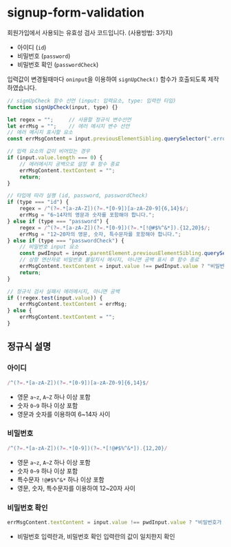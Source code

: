 # signup-form-validation

회원가입에서 사용되는 유효성 검사 코드입니다. (사용방법: 3가지)

- 아이디 (`id`)
- 비밀번호 (`password`)
- 비밀번호 확인 (`passwordCheck`)

입력값이 변경될때마다 `oninput`을 이용하여 `signUpCheck()` 함수가 호출되도록 제작하였습니다.

```js
// signUpCheck 함수 선언 (input: 입력요소, type: 입력란 타입)
function signUpCheck(input, type) {}

let regex = "";     // 사용할 정규식 변수선언
let errMsg = "";    // 에러 메시지 변수 선언
// 에러 메시지 표시할 요소
const errMsgContent = input.previousElementSibling.querySelector(".errorMsg");

// 입력 요소의 값이 비어있는 경우
if (input.value.length === 0) {
    // 에러메시지 공백으로 설정 후 함수 종료
    errMsgContent.textContent = ""; 
    return;
} 

// 타입에 따라 실행 (id, password, passwordCheck)
if (type === "id") {
    regex = /^(?=.*[a-zA-Z])(?=.*[0-9])[a-zA-Z0-9]{6,14}$/;
    errMsg = "6~14자의 영문과 숫자를 포함해야 합니다.";
} else if (type === "password") {
    regex = /^(?=.*[a-zA-Z])(?=.*[0-9])(?=.*[!@#$%^&*]).{12,20}$/;
    errMsg = "12~20자의 영문, 숫자, 특수문자를 포함해야 합니다.";
} else if (type === "passwordCheck") {
    // 비밀번호 input 요소
    const pwdInput = input.parentElement.previousElementSibling.querySelector("input");
    // 삼항 연산자로 비밀번호 불일치시 메시지, 아니면 공백 표시 후 함수 종료
    errMsgContent.textContent = input.value !== pwdInput.value ? "비밀번호가 일치하지 않습니다." : "";
    return;
}

// 정규식 검사 실패시 에러메시지, 아니면 공백
if (!regex.test(input.value)) {
    errMsgContent.textContent = errMsg;
} else {
    errMsgContent.textContent = "";
}
```

## 정규식 설명

### 아이디
```js
/^(?=.*[a-zA-Z])(?=.*[0-9])[a-zA-Z0-9]{6,14}$/
```
- 영문 `a~z`, `A~Z` 하나 이상 포함
- 숫자 `0~9` 하나 이상 포함
- 영문과 숫자를 이용하여 6~14자 사이

### 비밀번호
```js
/^(?=.*[a-zA-Z])(?=.*[0-9])(?=.*[!@#$%^&*]).{12,20}/
```
- 영문 `a~z`, `A~Z` 하나 이상 포함
- 숫자 `0~9` 하나 이상 포함
- 특수문자 `!@#$%^&*` 하나 이상 포함
- 영문, 숫자, 특수문자를 이용하여 12~20자 사이

### 비밀번호 확인
```js
errMsgContent.textContent = input.value !== pwdInput.value ? "비밀번호가 일치하지 않습니다." : "";
```
- 비밀번호 입력란과, 비밀번호 확인 입력란의 값이 일치한지 확인

